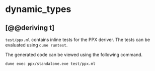 # dynamic_types

## [@@deriving t]

`test/ppx.ml` contains inline tests for the PPX deriver. The tests can
be evaluated using `dune runtest`.

The generated code can be viewed using the following command.

```
dune exec ppx/standalone.exe test/ppx.ml
```
